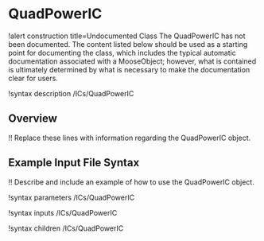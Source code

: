 # QuadPowerIC

!alert construction title=Undocumented Class
The QuadPowerIC has not been documented. The content listed below should be used as a starting point for
documenting the class, which includes the typical automatic documentation associated with a
MooseObject; however, what is contained is ultimately determined by what is necessary to make the
documentation clear for users.

!syntax description /ICs/QuadPowerIC

## Overview

!! Replace these lines with information regarding the QuadPowerIC object.

## Example Input File Syntax

!! Describe and include an example of how to use the QuadPowerIC object.

!syntax parameters /ICs/QuadPowerIC

!syntax inputs /ICs/QuadPowerIC

!syntax children /ICs/QuadPowerIC
